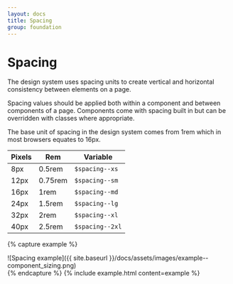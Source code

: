 ```yaml
---
layout: docs
title: Spacing
group: foundation
---
```


# Spacing

The design system uses spacing units to create vertical and horizontal consistency between elements on a page.

Spacing values should be applied both within a component and between components of a page. Components come with spacing built in but can be overridden with classes where appropriate.

The base unit of spacing in the design system comes from 1rem which in most browsers equates to 16px.

| Pixels    | Rem      | Variable       |
| --------- | -----    | -------------- |
| 8px       | 0.5rem   | `$spacing--xs`  |
| 12px      | 0.75rem  | `$spacing--sm`   |
| 16px      | 1rem     | `$spacing--md`   |
| 24px      | 1.5rem   | `$spacing--lg`   |
| 32px      | 2rem     | `$spacing--xl`  |
| 40px      | 2.5rem   | `$spacing--2xl` |


{% capture example %}
<div markdown="1">
  ![Spacing example]({{ site.baseurl }}/docs/assets/images/example--component_sizing.png)
</div>
{% endcapture %}
{% include example.html content=example %}
